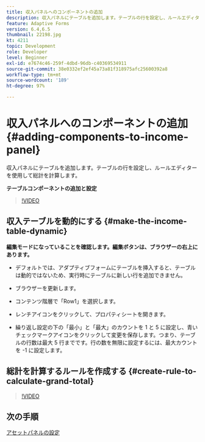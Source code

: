 ```yaml
---
title: 収入パネルへのコンポーネントの追加
description: 収入パネルにテーブルを追加します。テーブルの行を設定し、ルールエディターを使用して総計を計算します。
feature: Adaptive Forms
version: 6.4,6.5
thumbnail: 22198.jpg
kt: 4211
topic: Development
role: Developer
level: Beginner
exl-id: e7674c46-259f-4dbd-96db-c40369534911
source-git-commit: 38e0332ef2ef45a73a81f318975afc25600392a8
workflow-type: tm+mt
source-wordcount: '189'
ht-degree: 97%

---
```


# 収入パネルへのコンポーネントの追加 {#adding-components-to-income-panel}

収入パネルにテーブルを追加します。テーブルの行を設定し、ルールエディターを使用して総計を計算します。

**テーブルコンポーネントの追加と設定**

>[!VIDEO](https://video.tv.adobe.com/v/22198?quality=12&learn=on)



## 収入テーブルを動的にする {#make-the-income-table-dynamic}

**編集モードになっていることを確認します。編集ボタンは、ブラウザーの右上にあります。**

* デフォルトでは、アダプティブフォームにテーブルを挿入すると、テーブルは動的ではないため、実行時にテーブルに新しい行を追加できません。

* ブラウザーを更新します。

* コンテンツ階層で「Row1」を選択します。

* レンチアイコンをクリックして、プロパティシートを開きます。

* 繰り返し設定の下の「最小」と「最大」のカウントを 1 と 5 に設定し、青いチェックマークアイコンをクリックして変更を保存します。つまり、テーブルの行数は最大 5 行までです。行の数を無限に設定するには、最大カウントを -1 に設定します。

## 総計を計算するルールを作成する {#create-rule-to-calculate-grand-total}


>[!VIDEO](https://video.tv.adobe.com/v/22197?quality=12&learn=on)

## 次の手順

[アセットパネルの設定](./configuring-assets-panel.md)
